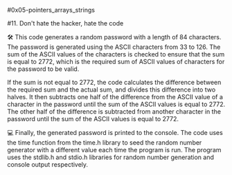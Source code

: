 #0x05-pointers_arrays_strings

#11. Don't hate the hacker, hate the code

🛠️
This code generates a random password with a length of 84 characters. The password is generated using the ASCII characters from 33 to 126. The sum of the ASCII values of the characters is checked to ensure that the sum is equal to 2772, which is the required sum of ASCII values of characters for the password to be valid.

If the sum is not equal to 2772, the code calculates the difference between the required sum and the actual sum, and divides this difference into two halves. It then subtracts one half of the difference from the ASCII value of a character in the password until the sum of the ASCII values is equal to 2772. The other half of the difference is subtracted from another character in the password until the sum of the ASCII values is equal to 2772.

💻
Finally, the generated password is printed to the console. The code uses the time function from the time.h library to seed the random number generator with a different value each time the program is run. The program uses the stdlib.h and stdio.h libraries for random number generation and console output respectively.
